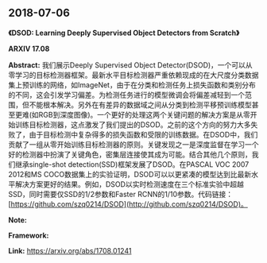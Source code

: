 ## 2018-07-06

**《DSOD: Learning Deeply Supervised Object Detectors from Scratch》**  

**ARXIV 17.08**  

**Abstract:** 我们展示Deeply Supervised Object Detector(DSOD)，一个可以从零学习的目标检测器框架。最新水平目标检测器严重依赖现成的在大尺度分类数据集上预训练的网络，如ImageNet，由于在分类和检测任务上损失函数和类别分布的不同，这会引发学习偏差。为检测任务进行的模型微调会将偏差减轻到一个范围，但不能根本解决。另外在有差异的数据域之间从分类到检测平移预训练模型甚至更难(如RGB到深度图像)。一个更好的处理这两个关键问题的解决方案是从零开始训练目标检测器，这点激发了我们提出的DSOD。之前的这个方向的努力大多失败了，由于目标检测中复杂得多的损失函数和受限的训练数据。在DSOD中，我们贡献了一组从零开始训练目标检测器的原则。关键发现之一是深度监督在学习一个好的检测器中扮演了关键角色，密集层连接使其成为可能。结合其他几个原则，我们继承single-shot detection(SSD)框架发展了DSOD。在PASCAL VOC 2007 2012和MS COCO数据集上的实验证明，DSOD可以以更紧凑的模型达到比最新水平解决方案更好的结果。例如，DSOD以实时检测速度在三个标准实验中超越SSD，同时需要仅SSD的1/2参数和Faster RCNN的1/10参数。代码链接：[https://github.com/szq0214/DSOD](http://github.com/szq0214/DSOD)。  

**Note:**  

**Framework:**  

**Link:** https://arxiv.org/abs/1708.01241  

